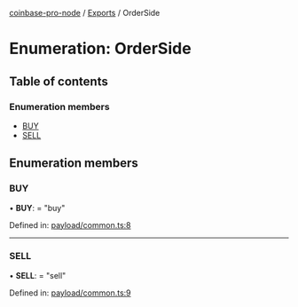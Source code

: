 [coinbase-pro-node](../README.md) / [Exports](../modules.md) / OrderSide

# Enumeration: OrderSide

## Table of contents

### Enumeration members

- [BUY](orderside.md#buy)
- [SELL](orderside.md#sell)

## Enumeration members

### BUY

• **BUY**: = "buy"

Defined in: [payload/common.ts:8](https://github.com/bennycode/coinbase-pro-node/blob/a54e177/src/payload/common.ts#L8)

___

### SELL

• **SELL**: = "sell"

Defined in: [payload/common.ts:9](https://github.com/bennycode/coinbase-pro-node/blob/a54e177/src/payload/common.ts#L9)

